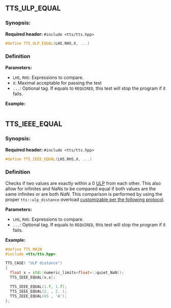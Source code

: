 ## TTS_ULP_EQUAL

### Synopsis:
**Required header:** `#include <tts/tts.hpp>`
~~~~~~~~~~~~~~~~~~~~~~~~~~~~~~~~~~~~~~~~ c++
#define TTS_ULP_EQUAL(LHS,RHS,X, ...)
~~~~~~~~~~~~~~~~~~~~~~~~~~~~~~~~~~~~~~~~

### Definition



**Parameters:**
  + `LHS`, `RHS`:  Expressions to compare.
  + `X`:  Maximal  acceptable for passing the test
  + `...`: Optional tag. If equals to `REQUIRED`, this test will stop the program if it fails.

**Example:**
~~~~~~~~~~~~~~~~~~~~~~~~~~~~~~~~~~~~~~~~ c++

~~~~~~~~~~~~~~~~~~~~~~~~~~~~~~~~~~~~~~~~


## TTS_IEEE_EQUAL

### Synopsis:
**Required header:** `#include <tts/tts.hpp>`
~~~~~~~~~~~~~~~~~~~~~~~~~~~~~~~~~~~~~~~~ c++
#define TTS_IEEE_EQUAL(LHS,RHS,X, ...)
~~~~~~~~~~~~~~~~~~~~~~~~~~~~~~~~~~~~~~~~

### Definition

Checks if two values are exactly within a 0 [ULP](rationale.html#ulp)
from each other. This also allow for infinites and NaNs to be compared equal if both values are the
same infinites or are both $NaN$. This comparison is performed by using the proper `tts::ulp_distance` overload
[customizable per the following protocol](customisation.html#ulp).

**Parameters:**
  + `LHS`, `RHS`:  Expressions to compare.
  + `...`: Optional tag. If equals to `REQUIRED`, this test will stop the program if it fails.

**Example:**
~~~~~~~~~~~~~~~~~~~~~~~~~~~~~~~~~~~~~~~~ c++
#define TTS_MAIN
#include <tts/tts.hpp>

TTS_CASE( "ULP distance")
{
  float x = std::numeric_limits<float>::quiet_NaN();
  TTS_IEEE_EQUAL(x,x);

  TTS_IEEE_EQUAL(1.f, 1.f);
  TTS_IEEE_EQUAL(2. , 2. );
  TTS_IEEE_EQUAL(65 , 'A');
};
~~~~~~~~~~~~~~~~~~~~~~~~~~~~~~~~~~~~~~~~
